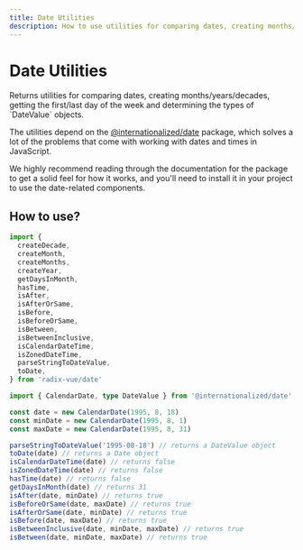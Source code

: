 ```yaml
---
title: Date Utilities
description: How to use utilities for comparing dates, creating months/years/decades, getting the first/last day of the week and determining the types of `DateValue` objects.
---
```


# Date Utilities

<Description>
Returns utilities for comparing dates, creating months/years/decades, getting the first/last day of the week and determining the types of `DateValue` objects.
</Description>


The utilities depend on the [@internationalized/date](https://react-spectrum.adobe.com/internationalized/date/index.html) package, which solves a lot of the problems that come with working with dates and times in JavaScript.


We highly recommend reading through the documentation for the package to get a solid feel for how it
works, and you'll need to install it in your project to use the date-related components.


<InstallationTabs value="@internationalized/date" />

## How to use?

```ts
import {
  createDecade,
  createMonth,
  createMonths,
  createYear,
  getDaysInMonth,
  hasTime,
  isAfter,
  isAfterOrSame,
  isBefore,
  isBeforeOrSame,
  isBetween,
  isBetweenInclusive,
  isCalendarDateTime,
  isZonedDateTime,
  parseStringToDateValue,
  toDate,
} from 'radix-vue/date'

import { CalendarDate, type DateValue } from '@internationalized/date'

const date = new CalendarDate(1995, 8, 18)
const minDate = new CalendarDate(1995, 8, 1)
const maxDate = new CalendarDate(1995, 8, 31)

parseStringToDateValue('1995-08-18') // returns a DateValue object
toDate(date) // returns a Date object
isCalendarDateTime(date) // returns false
isZonedDateTime(date) // returns false
hasTime(date) // returns false
getDaysInMonth(date) // returns 31
isAfter(date, minDate) // returns true
isBeforeOrSame(date, maxDate) // returns true
isAfterOrSame(date, minDate) // returns true
isBefore(date, maxDate) // returns true
isBetweenInclusive(date, minDate, maxDate) // returns true
isBetween(date, minDate, maxDate) // returns true
```

